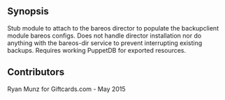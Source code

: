 ## Synopsis

Stub module to attach to the bareos director to populate the backupclient module bareos configs.
Does not handle director installation nor do anything with the bareos-dir service to prevent interrupting existing backups.
Requires working PuppetDB for exported resources.

## Contributors

Ryan Munz for Giftcards.com - May 2015
